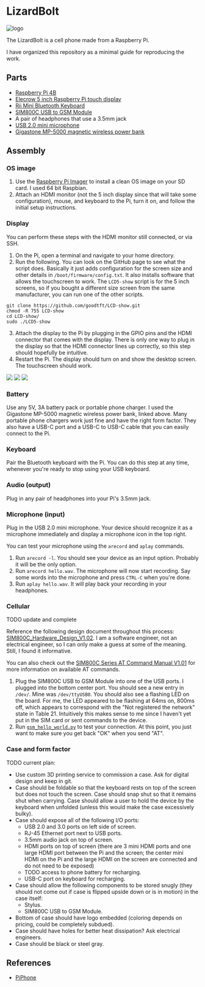# LizardBolt

![logo](media/logo_256_256_with_name.jpg)

The LizardBolt is a cell phone made from a Raspberry Pi.

I have organized this repository as a minimal guide for reproducing the work.

## Parts

* [Raspberry Pi 4B](https://www.raspberrypi.com/products/raspberry-pi-4-model-b/)
* [Elecrow 5 inch Raspberry Pi touch display](https://www.elecrow.com/hdmi-5-inch-800x480-tft-display-for-raspberry-pi-b-p-1384.html)
* [Rii Mini Bluetooth Keyboard](http://www.riitek.com/product/259.html)
* [SIM800C USB to GSM Module](https://a.co/d/1KzBXUG)
* A pair of headphones that use a 3.5mm jack
* [USB 2.0 mini microphone](https://a.co/d/guWN2m7)
* [Gigastone MP-5000 magnetic wireless power bank](https://www.gigastone.com/en/products/magnetic-wireless-power-bank-5000mah-portable-magnetic-charger-for-iphone-1314-series)

## Assembly

### OS image

1. Use the [Raspberry Pi Imager](https://www.raspberrypi.com/software/) to install a clean OS image on your SD card. I used 64 bit Raspbian.
2. Attach an HDMI monitor (not the 5 inch display since that will take some configuration), mouse, and keyboard to the Pi, turn it on, and follow the initial setup instructions.

### Display

You can perform these steps with the HDMI monitor still connected, or via SSH.

1. On the Pi, open a terminal and navigate to your home directory.
2. Run the following. You can look on the GitHub page to see what the script does. Basically it just adds configuration for the screen size and other details in `/boot/firmware/config.txt`. It also installs software that allows the touchscreen to work. The `LCD5-show` script is for the 5 inch screens, so if you bought a different size screen from the same manufacturer, you can run one of the other scripts.
```shell
git clone https://github.com/goodtft/LCD-show.git
chmod -R 755 LCD-show
cd LCD-show/
sudo ./LCD5-show
```
3. Attach the display to the Pi by plugging in the GPIO pins and the HDMI connector that comes with the display. There is only one way to plug in the display so that the HDMI connector lines up correctly, so this step should hopefully be intuitive.
4. Restart the Pi. The display should turn on and show the desktop screen. The touchscreen should work.

![](media/pi_display_plugin.jpeg)
![](media/pi_display_on_1.jpeg)
![](media/pi_display_on_2.jpeg)

### Battery

Use any 5V, 3A battery pack or portable phone charger.
I used the Gigastone MP-5000 magnetic wireless power bank, linked above.
Many portable phone chargers work just fine and have the right form factor.
They also have a USB-C port and a USB-C to USB-C cable that you can easily connect to the Pi.

### Keyboard

Pair the Bluetooth keyboard with the Pi.
You can do this step at any time, whenever you're ready to stop using your USB keyboard.

### Audio (output)

Plug in any pair of headphones into your Pi's 3.5mm jack.

### Microphone (input)

Plug in the USB 2.0 mini microphone.
Your device should recognize it as a microphone immediately and display a microphone icon in the top right.

You can test your microphone using the `arecord` and `aplay` commands.

1. Run `arecord -l`. You should see your device as an input option. Probably it will be the only option.
2. Run `arecord hello.wav`. The microphone will now start recording. Say some words into the microphone and press `CTRL-C` when you're done.
3. Run `aplay hello.wav`. It will play back your recording in your headphones.

### Cellular

TODO update and complete

Reference the following design document throughout this process: [SIM800C_Hardware_Design_V1.02](https://www.elecrow.com/download/SIM800C_Hardware_Design_V1.02.pdf).
I am a software engineer, not an electrical engineer, so I can only make a guess at some of the meaning.
Still, I found it informative.

You can also check out the [SIM800C Series AT Command Manual V1.01](https://www.digikey.jp/htmldatasheets/production/1833952/0/0/1/sim800-series-at-command-manual.html) for more information on available AT commands.

1. Plug the SIM800C USB to GSM Module into one of the USB ports. I plugged into the bottom center port. You should see a new entry in `/dev/`. Mine was `/dev/ttyUSB0`. You should also see a flashing LED on the board. For me, the LED appeared to be flashing at 64ms on, 800ms off, which appears to correspond with the "Not registered the network" state in Table 21. Intuitively this makes sense to me since I haven't yet put in the SIM card or sent commands to the device.
2. Run [`gsm_hello_world.py`](lizardbolt/gsm_hello_world.py) to test your connection. At this point, you just want to make sure you get back "OK" when you send "AT".

### Case and form factor

TODO current plan:

* Use custom 3D printing service to commission a case. Ask for digital design and keep in git.
* Case should be foldable so that the keyboard rests on top of the screen but does not touch the screen. Case should snap shut so that it remains shut when carrying. Case should allow a user to hold the device by the keyboard when unfolded (unless this would make the case excessively bulky).
* Case should expose all of the following I/O ports:
  * USB 2.0 and 3.0 ports on left side of screen.
  * RJ-45 Ethernet port next to USB ports.
  * 3.5mm audio jack on top of screen.
  * HDMI ports on top of screen (there are 3 mini HDMI ports and one large HDMI port between the Pi and the screen; the center mini HDMI on the Pi and the large HDMI on the screen are connected and do not need to be exposed)
  * TODO access to phone battery for recharging.
  * USB-C port on keyboard for recharging.
* Case should allow the following components to be stored snugly (they should not come out if case is flipped upside down or is in motion) in the case itself:
  * Stylus.
  * SIM800C USB to GSM Module.
* Bottom of case should have logo embedded (coloring depends on pricing, could be completely subdued).
* Case should have holes for better heat dissipation? Ask electrical engineers.
* Case should be black or steel gray.

## References

* [PiPhone](https://github.com/climberhunt/PiPhone)
